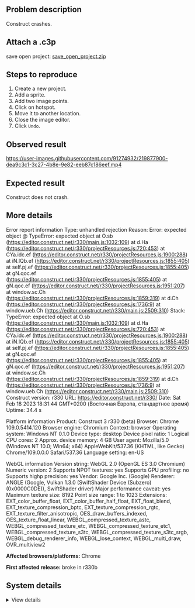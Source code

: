 ## Problem description

Construct crashes.

## Attach a .c3p

save open project: [save_open_project.zip](https://github.com/WilsonPercival/WilsonPercival/files/10774759/save_open_project.zip)

## Steps to reproduce

1. Create a new project.
2. Add a sprite.
3. Add two image points.
4. Click on hotspot.
5. Move it to another location.
6. Close the image editor.
7. Click `Undo`.

## Observed result

https://user-images.githubusercontent.com/91274932/219877900-dea9c3c1-3c27-4b8e-9e82-eeb87c186eef.mp4

## Expected result

Construct does not crash.

## More details

Error report information
Type: unhandled rejection
Reason: Error: expected object @ TypeError: expected object at O.sb (https://editor.construct.net/r330/main.js:1032:109) at d.Ha (https://editor.construct.net/r330/projectResources.js:720:453) at CYa.idc.ef (https://editor.construct.net/r330/projectResources.js:1900:288) at iN.lQb.ef (https://editor.construct.net/r330/projectResources.js:1855:405) at self.pj.ef (https://editor.construct.net/r330/projectResources.js:1855:405) at gN.qoc.ef (https://editor.construct.net/r330/projectResources.js:1855:405) at gN.qoc.ef (https://editor.construct.net/r330/projectResources.js:1951:207) at window.sc.Ch (https://editor.construct.net/r330/projectResources.js:1859:319) at d.Ch (https://editor.construct.net/r330/projectResources.js:1736:9) at window.ueb.Ch (https://editor.construct.net/r330/main.js:2509:310)
Stack: TypeError: expected object at O.sb (https://editor.construct.net/r330/main.js:1032:109) at d.Ha (https://editor.construct.net/r330/projectResources.js:720:453) at CYa.idc.ef (https://editor.construct.net/r330/projectResources.js:1900:288) at iN.lQb.ef (https://editor.construct.net/r330/projectResources.js:1855:405) at self.pj.ef (https://editor.construct.net/r330/projectResources.js:1855:405) at gN.qoc.ef (https://editor.construct.net/r330/projectResources.js:1855:405) at gN.qoc.ef (https://editor.construct.net/r330/projectResources.js:1951:207) at window.sc.Ch (https://editor.construct.net/r330/projectResources.js:1859:319) at d.Ch (https://editor.construct.net/r330/projectResources.js:1736:9) at window.ueb.Ch (https://editor.construct.net/r330/main.js:2509:310)
Construct version: r330
URL: https://editor.construct.net/r330/
Date: Sat Feb 18 2023 18:31:44 GMT+0200 (Восточная Европа, стандартное время)
Uptime: 34.4 s

Platform information
Product: Construct 3 r330 (beta)
Browser: Chrome 109.0.5414.120
Browser engine: Chromium
Context: browser
Operating system: Windows NT 0.1.0
Device type: desktop
Device pixel ratio: 1
Logical CPU cores: 2
Approx. device memory: 4 GB
User agent: Mozilla/5.0 (Windows NT 10.0; Win64; x64) AppleWebKit/537.36 (KHTML, like Gecko) Chrome/109.0.0.0 Safari/537.36
Language setting: en-US

WebGL information
Version string: WebGL 2.0 (OpenGL ES 3.0 Chromium)
Numeric version: 2
Supports NPOT textures: yes
Supports GPU profiling: no
Supports highp precision: yes
Vendor: Google Inc. (Google)
Renderer: ANGLE (Google, Vulkan 1.3.0 (SwiftShader Device (Subzero) (0x0000C0DE)), SwiftShader driver)
Major performance caveat: yes
Maximum texture size: 8192
Point size range: 1 to 1023
Extensions: EXT_color_buffer_float, EXT_color_buffer_half_float, EXT_float_blend, EXT_texture_compression_bptc, EXT_texture_compression_rgtc, EXT_texture_filter_anisotropic, OES_draw_buffers_indexed, OES_texture_float_linear, WEBGL_compressed_texture_astc, WEBGL_compressed_texture_etc, WEBGL_compressed_texture_etc1, WEBGL_compressed_texture_s3tc, WEBGL_compressed_texture_s3tc_srgb, WEBGL_debug_renderer_info, WEBGL_lose_context, WEBGL_multi_draw, OVR_multiview2

**Affected browsers/platforms:** Chrome

**First affected release:** broke in r330b

## System details

<details><summary>View details</summary>

Platform information
Product: Construct 3 r330 (beta)
Browser: Chrome 109.0.5414.120
Browser engine: Chromium
Context: browser
Operating system: Windows NT 0.1.0
Device type: desktop
Device pixel ratio: 1
Logical CPU cores: 2
Approx. device memory: 4 GB
User agent: Mozilla/5.0 (Windows NT 10.0; Win64; x64) AppleWebKit/537.36 (KHTML, like Gecko) Chrome/109.0.0.0 Safari/537.36
Language setting: en-US

Local storage
Storage quota (approx): 59 gb
Storage usage (approx): 193 mb (0.3%)
Persistant storage: No

Browser support notes
This list contains missing features that are not required, but could improve performance or user experience if supported.

UI effects are disabled in settings.
WebGL indicates a major performance caveat. It is probably using software rendering.
WebGL information
Version string: WebGL 2.0 (OpenGL ES 3.0 Chromium)
Numeric version: 2
Supports NPOT textures: yes
Supports GPU profiling: no
Supports highp precision: yes
Vendor: Google Inc. (Google)
Renderer: ANGLE (Google, Vulkan 1.3.0 (SwiftShader Device (Subzero) (0x0000C0DE)), SwiftShader driver)
Major performance caveat: yes
Maximum texture size: 8192
Point size range: 1 to 1023
Extensions:

EXT_color_buffer_float
EXT_color_buffer_half_float
EXT_float_blend
EXT_texture_compression_bptc
EXT_texture_compression_rgtc
EXT_texture_filter_anisotropic
OES_draw_buffers_indexed
OES_texture_float_linear
WEBGL_compressed_texture_astc
WEBGL_compressed_texture_etc
WEBGL_compressed_texture_etc1
WEBGL_compressed_texture_s3tc
WEBGL_compressed_texture_s3tc_srgb
WEBGL_debug_renderer_info
WEBGL_lose_context
WEBGL_multi_draw
OVR_multiview2
Audio information
System sample rate: 48000 Hz
Output channels: 2
Output interpretation: speakers
Supported decode formats:

WebM Opus (audio/webm; codecs=opus)
Ogg Opus (audio/ogg; codecs=opus)
WebM Vorbis (audio/webm; codecs=vorbis)
Ogg Vorbis (audio/ogg; codecs=vorbis)
MPEG-4 AAC (audio/mp4; codecs=mp4a.40.5)
MP3 (audio/mpeg)
FLAC (audio/flac)
PCM WAV (audio/wav; codecs=1)
Supported encode formats:

WebM Opus (audio/webm; codecs=opus)
Video information
Supported decode formats:

WebM AV1 (video/webm; codecs=av01.0.00M.08)
MP4 AV1 (video/mp4; codecs=av01.0.00M.08)
WebM VP9 (video/webm; codecs=vp9)
WebM VP8 (video/webm; codecs=vp8)
Ogg Theora (video/ogg; codecs=theora)
H.264 (video/mp4; codecs=avc1.42E01E)
Supported encode formats:

WebM VP9 (video/webm; codecs=vp9)
WebM VP8 (video/webm; codecs=vp8)

</details>
